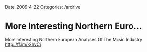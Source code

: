 Date: 2009-4-22
Categories: /archive

# More Interesting Northern Euro...

More Interesting Northern European Analyses Of The Music Industry <a href="http://ff.im/-2hvCi" rel="nofollow">http://ff.im/-2hvCi</a>
